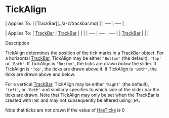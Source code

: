 




<h1 class="heading"><span class="name">TickAlign</span></h1>
| Applies To: | [TrackBar](../a-z/trackbar.md) |
| --- | ---  |

| Applies To: | [TrackBar](../a-z/trackbar.md) | [TrackBar](../a-z/trackbar.md) |  |  |
| --- | --- | ---  |
| [TrackBar](../a-z/trackbar.md) |  |  |


Description


TickAlign determines the position of the tick marks in a [TrackBar](../a-z/trackbar.md) object. For a horizontal [TrackBar](../a-z/trackbar.md), TickAlign may be either `'Bottom'` (the default), `'Top'` or `'Both'`. If TickAlign is `'Bottom'`, the ticks are drawn *below* the slider. If TickAlign is `'Top'`, the ticks are drawn above it. If TickAlign is `'Both'`, the ticks are drawn above and below.


For a vertical [TrackBar](../a-z/trackbar.md), TickAlign may be either `'Right'` (the default), `'Left'`, or `'Both'` and similarly specifies to which side of the slider bar the ticks are drawn. Note that TickAlign may only be set when the TrackBar is created with `⎕WC` and may not subsequently be altered using `⎕WS`.


Note that ticks are not drawn if the value of [HasTicks](../a-z/hasticks.md) is 0



